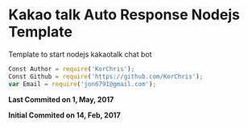 # Kakao talk Auto Response Nodejs Template

Template to start nodejs kakaotalk chat bot

```javascript
Const Author = require('KorChris');
Const Github = require('https://github.com/KorChris');
var Email = require('jon6791@gmail.com');
```

**Last Commited on 1, May, 2017**

**Initial Commited on 14, Feb, 2017**
